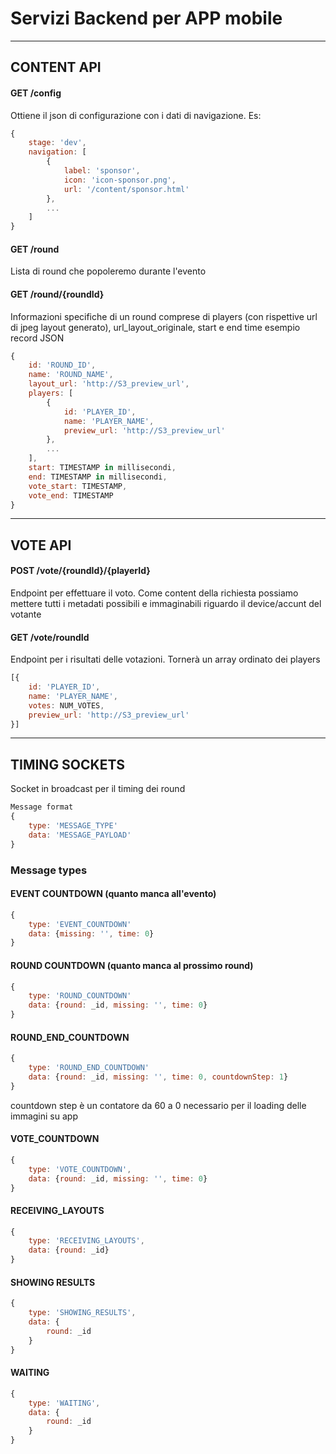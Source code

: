 # Servizi Backend per APP mobile

---

## CONTENT API

#### GET /config
Ottiene il json di configurazione con i dati di navigazione.
Es:

```javascript
{
    stage: 'dev',
    navigation: [
        {
            label: 'sponsor',
            icon: 'icon-sponsor.png',
            url: '/content/sponsor.html'
        },
        ...
    ]
}
```


#### GET /round
Lista di round che popoleremo durante l'evento


#### GET /round/{roundId}
Informazioni specifiche di un round comprese di players (con rispettive url di jpeg layout generato), url_layout_originale, start e end time
esempio record JSON

```javascript
{
    id: 'ROUND_ID',
    name: 'ROUND_NAME',
    layout_url: 'http://S3_preview_url',
    players: [
        {
            id: 'PLAYER_ID',
            name: 'PLAYER_NAME',
            preview_url: 'http://S3_preview_url'
        },
        ...
    ],
    start: TIMESTAMP in millisecondi,
    end: TIMESTAMP in millisecondi,
    vote_start: TIMESTAMP,
    vote_end: TIMESTAMP
}
```

--- 

## VOTE API

####  POST /vote/{roundId}/{playerId}
Endpoint per effettuare il voto. Come content della richiesta possiamo mettere tutti i metadati
possibili e immaginabili riguardo il device/accunt del votante

#### GET /vote/roundId
Endpoint per i risultati delle votazioni. Tornerà un array ordinato dei players
```javascript
[{
    id: 'PLAYER_ID',
    name: 'PLAYER_NAME',
    votes: NUM_VOTES,
    preview_url: 'http://S3_preview_url'
}]
```

___

## TIMING SOCKETS
Socket in broadcast per il timing dei round
```javascript
Message format
{
    type: 'MESSAGE_TYPE'
    data: 'MESSAGE_PAYLOAD'
}
```

### Message types

#### EVENT COUNTDOWN (quanto manca all'evento)
```javascript
{
    type: 'EVENT_COUNTDOWN'
    data: {missing: '', time: 0}
}
```

#### ROUND COUNTDOWN (quanto manca al prossimo round)
```javascript
{
    type: 'ROUND_COUNTDOWN'
    data: {round: _id, missing: '', time: 0}
}
```

#### ROUND_END_COUNTDOWN
```javascript
{
    type: 'ROUND_END_COUNTDOWN'
    data: {round: _id, missing: '', time: 0, countdownStep: 1}
}
```
countdown step è un contatore da 60 a 0 necessario per il loading delle immagini su app


#### VOTE_COUNTDOWN
```javascript
{
    type: 'VOTE_COUNTDOWN',
    data: {round: _id, missing: '', time: 0}
}
```

#### RECEIVING_LAYOUTS
```javascript
{
    type: 'RECEIVING_LAYOUTS',
    data: {round: _id}
}
```

#### SHOWING RESULTS
```javascript
{
    type: 'SHOWING_RESULTS',
    data: {
        round: _id
    }
}
```

#### WAITING
```javascript
{
    type: 'WAITING',
    data: {
        round: _id
    }
}
```